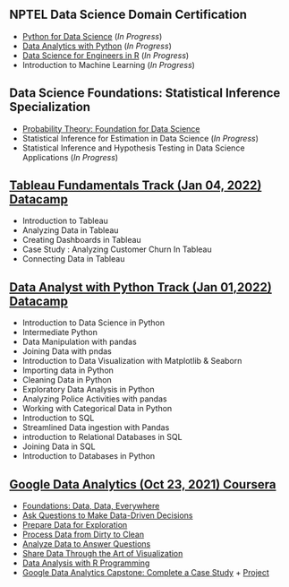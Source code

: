 ## NPTEL Data Science Domain Certification
- [Python for Data Science](https://github.com/Iam-Mak/Data-Science-/tree/main/NPTEL%20Data%20Science%20Domain%20Certification/1.%20Python%20for%20Data%20Science) (*In Progress*)
- [Data Analytics with Python](https://github.com/Iam-Mak/Data-Science-/tree/main/NPTEL%20Data%20Science%20Domain%20Certification/2.%20Data%20Analytics%20with%20Python) (*In Progress*)
- [Data Science for Engineers in R](https://github.com/Iam-Mak/Data-Science-/tree/main/NPTEL%20Data%20Science%20Domain%20Certification/3.%20Data%20Science%20for%20Engineers%20in%20R) (*In Progress*)
- Introduction to Machine Learning (*In Progress*)


## Data Science Foundations: Statistical Inference Specialization
- [Probability Theory: Foundation for Data Science](https://coursera.org/share/bc225d0dc5dc2272800305b0356430dc)
- Statistical Inference for Estimation in Data Science (*In Progress*)
- Statistical Inference and Hypothesis Testing in Data Science Applications (*In Progress*)

## [Tableau Fundamentals Track (Jan 04, 2022) Datacamp](https://www.datacamp.com/statement-of-accomplishment/track/174308e98762b4d0abf3ca06e15b704d90c7bbd8) 
- Introduction to Tableau
- Analyzing Data in Tableau
- Creating Dashboards in Tableau
- Case Study : Analyzing Customer Churn In Tableau
- Connecting Data in Tableau

## [Data Analyst with Python Track (Jan 01,2022) Datacamp](https://www.datacamp.com/statement-of-accomplishment/track/8c30cbf389bf8aed14a4f843ba5961b8264e19ec) 
- Introduction to Data Science in Python
- Intermediate Python
- Data Manipulation with pandas
- Joining Data with pndas
- Introduction to Data Visualization with Matplotlib & Seaborn
- Importing data in Python
- Cleaning Data in Python
- Exploratory Data Analysis in Python 
- Analyzing Police Activities with pandas
- Working with Categorical Data in Python
- Introduction to SQL
- Streamlined Data ingestion with Pandas
- introduction to Relational Databases in SQL
- Joining Data in SQL
- Introduction to Databases in Python


## [Google Data Analytics (Oct 23, 2021) Coursera](https://coursera.org/share/560728cfa1aef8fef5a5526e9d48588d)
- [Foundations: Data, Data, Everywhere](https://coursera.org/share/c89d160c22abd1b0537604b37c398ba4)
- [Ask Questions to Make Data-Driven Decisions](https://coursera.org/share/de7f8ee41d056f8aa9dce71bcc404276)
- [Prepare Data for Exploration](https://coursera.org/share/3d4e6174d328bf6aab4364beefb1143d)
- [Process Data from Dirty to Clean](https://coursera.org/share/f770fcdd9a1e200f8ddac4a9730d4074)
- [Analyze Data to Answer Questions](https://coursera.org/share/0ab1e4812c552d37470b37a4b584dfaf)
- [Share Data Through the Art of Visualization](https://coursera.org/share/83b597cc8db4183c62340d1fc0196f58)
- [Data Analysis with R Programming](https://coursera.org/share/2e4c6517e89d95ab5b24891f4d5f1f78)
- [Google Data Analytics Capstone: Complete a Case Study](https://coursera.org/share/15f5b45b498b937f6db43d8c6a73293d) + [Project](https://github.com/Iam-Mak/Case-Studies/tree/main/Google%20Data%20Analytics%20Capstone:%20Case%20Study/Case%20study:%20Cyclistic%20bike-share%20analysis)
